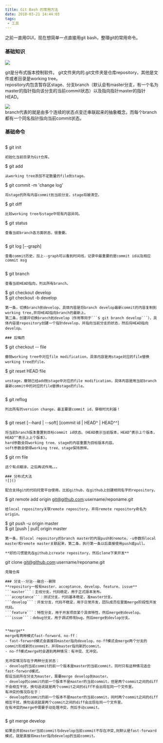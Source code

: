 ```yaml
---
title: Git Bash 的常用方法
date: 2018-03-21 14:44:03
tags:
 - 工具
---
```


之前一直用GUI，现在想简单一点直接用git bash，整理git的常用命令。  

### 基础知识  
![](/assets/blogImgs/git-version-manage.jpg)  

git是分布式版本控制软件。  git文件夹内的.git文件夹是仓库repository，其他是文件或者目录是working tree。  
repository内包含暂存区stage、分支branch（默认会有master分支，有一个名为master的指针指向该分支的当前commit状态）以及指向指针master的指针HEAD。  

![](/assets/blogImgs/git-branch.jpg)  
branch代表的就是由多个连续的状态点变迁串联起来的抽象概念，而每个branch都有一个同名指针指向当前commit状态。  

### 基础命令  

```
```
$ git init  
```  
初始化当前目录为Git仓库。  

```
$ git add <file> 
```  
从working tree添加不定数量的file到stage。 

```
$ git commit -m 'change log'  
```  
将stage的所有内容commit到当前分支，stage将被清空。  

```
$ git diff  
```  
比较working tree与stage中现有内容异同。

```
$ git status  
```  
查看当前branch各方面状态，很重要。  
  
```
$ git log [--graph]
```  
查看commit历史，加上--graph可以看到时间线，记录中最重要的是commit id以及相应commit msg
  
```
$ git branch
```  
查看当前HEAD指向，列出所有branch。  

```
$ git checkout develop  
$ git checkout -b develop
```  
第一条，切换branch到develop，具体内容是将branch develop最新commit的内容复制到working tree,并将HEAD指向branch的最新上。  
第二条，创建并切换branch到develop（作用等同于```$ git branch develop```），具体内容是repository创建一个指针develop，并指向当前分支的状态，然后将HEAD指向develop。  

### 后悔药  
```
$ git checkout -- file
```  
撤销working tree中对应file modification，具体内容是用stage对应的file替换working tree的file。  

```
$ git reset HEAD file
```  
unstage，撤销已经add到stage中对应的file modification，具体内容是用当前branch最新commit中的对应的file替换stage的file。
  
```
$ git reflog  
```  
列出所有的version change，最主要是commit id，穿梭时光利器！   


```
$ git reset [--hard | --soft] [commit id | HEAD^ | HEAD^^]  
```  
将当前branch版本重置到目标commit id状态。（HEAD表示当前版本，HEAD^表示上个版本，HEAD^^表示上上个版本）。  
hard参数会将working tree、stage的内容重置为目标版本内容。  
soft参数会使得working tree、stage保持原样。  

```
$ git rm file
```  
这个有点糊涂，之后再试作用。。。  

### 分布式大法  
![]()  

配合支持git的代码托管平台使用，比如github，在github上创建相同名字的repository。  
```
$ git remote add origin git@github.com:username/reponame.git  
```  
给local repository关联remote repository，并将remote repository命名为origin。  

```
$ git push -u origin master  
$ git [push | pull] origin master
```  
第一条，将local repository的branch master的内容push到remote，-u参数将local master和remote master关联起来，第二条，执行第一条以后直接使用push或pull。  

**好的习惯是先在github上create repository，然后clone下来开发**  

```
git clone git@github.com:username/reponame.git  
```  
克隆仓库  

### 分支--分治--融合--删除
**repository一般有master、acceptance、develop、feature、issue**  
```master```：主线分支，代码稳定，用于正式版本发布。  
```acceptance```：测试分支，代码基本稳定，准master分支。  
```develop```：开发分支，代码不稳定，用于日常开发，团队成员往里面merge阶段性开发代码。  
```feature```：特性分支，用于开发项目某个具体特性，然后merge到develop。  
```issue```：debug分支，用于调试修改bug，然后merge到devlop分支。  


**merge**  
merge有两种模式fast-forword、no-ff：  
- fast-forword模式会直接将master指向develop，no-ff模式会merge两个分支的commit形成新的conmmit，并将master指向新的commit。  
- no-ff模式merge时会遇到两种情况：有冲突、无冲突。  

无冲突情况存在于两种分支状态：  
- develop的当前commit的前一个版本是master的当前commit，同时只有这种情况适合fast-forword模式。
假设当前所在分支为master，需要merge develop到master。  
- develop的commit的前一个版本不是master的当前commit，但是两个commit之间的diff不会相互干扰，换句话说就是两个commit之间的diff不会出现在同一个文件里。  
有冲突的情况存在于：  
- develop的commit的前一个版本不是master的当前commit，同时两个commit之间的diff相互干扰，换句话说就是两个commit之间的diff会出现在同一个文件里。  
在有冲突的merge中需要手动处理冲突，然后手动commit。  


```
$ git merge develop
```  
如果合并前master当前commit与develop当前commit不存在冲突,则默认是fast-forward模式，就是直接将master指向develop的当前commit。  


